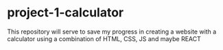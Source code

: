 # project-1-calculator
This repository will serve to save my progress in creating a website with a calculator using a combination of HTML, CSS, JS and maybe REACT
